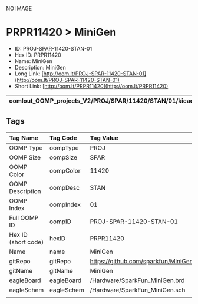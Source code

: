 


  
NO IMAGE  
# PRPR11420 > MiniGen

- ID: PROJ-SPAR-11420-STAN-01
- Hex ID: PRPR11420
- Name: MiniGen
- Description: MiniGen
- Long Link: [http://oom.lt/PROJ-SPAR-11420-STAN-01](http://oom.lt/PROJ-SPAR-11420-STAN-01)
- Short Link: [http://oom.lt/PRPR11420](http://oom.lt/PRPR11420)
  

|oomlout_OOMP_projects_V2/PROJ/SPAR/11420/STAN/01/kicadPcb3dFront.png|oomlout_OOMP_projects_V2/PROJ/SPAR/11420/STAN/01/kicadPcb3dBack.png|oomlout_OOMP_projects_V2/PROJ/SPAR/11420/STAN/01/kicadPcb3d.png||
| :---: | :---: | :---: | :---: |

## Tags
  

|Tag Name|Tag Code|Tag Value|
| :--- | :--- | :--- |
|OOMP Type|oompType|PROJ|
|OOMP Size|oompSize|SPAR|
|OOMP Color|oompColor|11420|
|OOMP Description|oompDesc|STAN|
|OOMP Index|oompIndex|01|
|Full OOMP ID|oompID|PROJ-SPAR-11420-STAN-01|
|Hex ID (short code)|hexID|PRPR11420|
|Name|name|MiniGen|
|gitRepo|gitRepo|https://github.com/sparkfun/MiniGen|
|gitName|gitName|MiniGen|
|eagleBoard|eagleBoard|/Hardware/SparkFun_MiniGen.brd|
|eagleSchem|eagleSchem|/Hardware/SparkFun_MiniGen.sch|
||||
